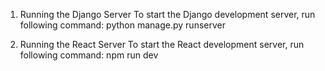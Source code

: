 1) Running the Django Server
To start the Django development server, run following command:
python manage.py runserver

3) Running the React Server
To start the React development server, run following command:
npm run dev
